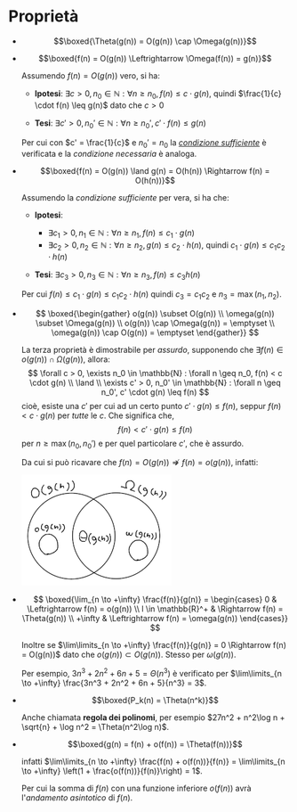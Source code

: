 # Proprietà

- $$\boxed{\Theta(g(n)) = O(g(n)) \cap \Omega(g(n))}$$

- $$\boxed{f(n) = O(g(n)) \Leftrightarrow \Omega(f(n)) = g(n)}$$

	Assumendo $f(n) = O(g(n))$ vero, si ha:
	- **Ipotesi**: $\exists c > 0, n_0 \in \mathbb{N} : \forall n \geq n_0, f(n) \leq c \cdot g(n)$, quindi $\frac{1}{c} \cdot f(n) \leq g(n)$ dato che $c > 0$

	- **Tesi**: $\exists c' > 0, n_0' \in \mathbb{N} : \forall n \geq n_0', c' \cdot f(n) \leq g(n)$

	Per cui con $c' = \frac{1}{c}$ e $n_0' = n_0$ la [_condizione sufficiente_](../../../../ct0434/01/README.md#doppia-implicazione) è verificata e la _condizione necessaria_ è analoga.

- $$\boxed{f(n) = O(g(n)) \land g(n) = O(h(n)) \Rightarrow f(n) = O(h(n))}$$

	Assumendo la _condizione sufficiente_ per vera, si ha che:
	- **Ipotesi**:
		- $\exists c_1 > 0, n_1 \in \mathbb{N} : \forall n \geq n_1, f(n) \leq c_1 \cdot g(n)$
		- $\exists c_2 > 0, n_2 \in \mathbb{N} : \forall n \geq n_2, g(n) \leq c_2 \cdot h(n)$, quindi $c_1 \cdot g(n) \leq c_1c_2 \cdot h(n)$

	- **Tesi**: $\exists c_3 > 0, n_3 \in \mathbb{N} : \forall n \geq n_3, f(n) \leq c_3 h(n)$

	Per cui $f(n) \leq c_1 \cdot g(n) \leq c_1c_2 \cdot h(n)$ quindi $c_3 = c_1c_2$ e $n_3 = \max(n_1, n_2)$.

- $$
\boxed{\begin{gather}
o(g(n)) \subset O(g(n)) \\
\omega(g(n)) \subset \Omega(g(n)) \\
o(g(n)) \cap \Omega(g(n)) = \emptyset \\
\omega(g(n)) \cap O(g(n)) = \emptyset
\end{gather}}
$$

	La terza proprietà è dimostrabile per _assurdo_, supponendo che $\exists f(n) \in o(g(n)) \cap \Omega(g(n))$, allora:
$$
\forall c > 0, \exists n_0 \in \mathbb{N} : \forall n \geq n_0, f(n) < c \cdot g(n) \\
\land \\
\exists c' > 0, n_0' \in \mathbb{N} : \forall n \geq n_0', c' \cdot g(n) \leq f(n)
$$
	cioè, esiste una $c'$ per cui ad un certo punto $c' \cdot g(n) \leq f(n)$, seppur $f(n) < c \cdot g(n)$ per _tutte_ le $c$.
	Che significa che,
	$$f(n) < c' \cdot g(n) \leq f(n)$$
	per $n \geq \max(n_0, n_0')$ e per quel particolare $c'$, che è assurdo.

	Da cui si può ricavare che $f(n) = O(g(n)) \not\Rightarrow f(n) = o(g(n))$, infatti:

	![Diagramma Venn delle classi asintotiche](assets/01.png)

- $$
\boxed{\lim_{n \to +\infty} \frac{f(n)}{g(n)} =
\begin{cases}
0 & \Leftrightarrow f(n) = o(g(n)) \\
l \in \mathbb{R}^+ & \Rightarrow f(n) = \Theta(g(n)) \\
+\infty & \Leftrightarrow f(n) = \omega(g(n))
\end{cases}}
$$

	Inoltre se $\lim\limits_{n \to +\infty} \frac{f(n)}{g(n)} = 0 \Rightarrow f(n) = O(g(n))$ dato che $o(g(n)) \subset O(g(n))$.
	Stesso per $\omega(g(n))$.

	Per esempio, $3n^3 + 2n^2 + 6n + 5 = \Theta(n^3)$ è verificato per $\lim\limits_{n \to +\infty} \frac{3n^3 + 2n^2 + 6n + 5}{n^3} = 3$.

- $$\boxed{P_k(n) = \Theta(n^k)}$$

	Anche chiamata **regola dei polinomi**, per esempio $27n^2 + n^2\log n + \sqrt{n} + \log n^2 = \Theta(n^2\log n)$.

- $$\boxed{g(n) = f(n) + o(f(n)) = \Theta(f(n))}$$

	infatti $\lim\limits_{n \to +\infty} \frac{f(n) + o(f(n))}{f(n)} = \lim\limits_{n \to +\infty} \left(1 + \frac{o(f(n))}{f(n)}\right) = 1$.

	Per cui la somma di $f(n)$ con una funzione inferiore $o(f(n))$ avrà l'_andamento asintotico_ di $f(n)$.

